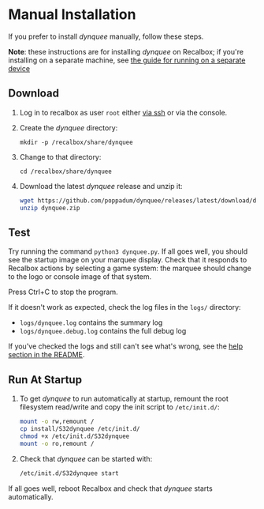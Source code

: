 # Manual Installation
If you prefer to install *dynquee* manually, follow these steps. 

**Note**: these instructions are for installing *dynquee* on Recalbox; if you're installing on a separate machine, see [the guide for running on a separate device][different-device]

## Download
1. Log in to recalbox as user `root` either [via ssh][recalbox-ssh] or via the console.

1. Create the *dynquee* directory:  
    ```
    mkdir -p /recalbox/share/dynquee
    ```

1. Change to that directory:  
    ```
    cd /recalbox/share/dynquee
    ```

1. Download the latest *dynquee* release and unzip it:  
     ```sh
     wget https://github.com/poppadum/dynquee/releases/latest/download/dynquee.zip
     unzip dynquee.zip
     ```


## Test
Try running the command `python3 dynquee.py`. If all goes well, you should see the startup image on your marquee display. Check that it responds to Recalbox actions by selecting a game system: the marquee should change to the logo or console image of that system.

Press Ctrl+C to stop the program.

If it doesn't work as expected, check the log files in the `logs/` directory:  
- `logs/dynquee.log` contains the summary log
- `logs/dynquee.debug.log` contains the full debug log

If you've checked the logs and still can't see what's wrong, see the [help section in the README](../README.md#help).


## Run At Startup
1. To get *dynquee* to run automatically at startup, remount the root filesystem read/write and copy the init script to `/etc/init.d/`:

    ```sh
    mount -o rw,remount /
    cp install/S32dynquee /etc/init.d/
    chmod +x /etc/init.d/S32dynquee
    mount -o ro,remount /
    ```
    
1. Check that *dynquee* can be started with:  

    ```sh
    /etc/init.d/S32dynquee start
    ```

If all goes well, reboot Recalbox and check that *dynquee* starts automatically.


<!-- LINKS & IMAGES -->
[different-device]: ./Running_on_separate_device.md
[recalbox-ssh]: https://wiki.recalbox.com/en/tutorials/system/access/root-access-terminal-cli

